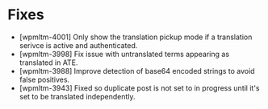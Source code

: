# Fixes
* [wpmltm-4001] Only show the translation pickup mode if a translation serivce is active and authenticated.
* [wpmltm-3998] Fix issue with untranslated terms appearing as translated in ATE.
* [wpmltm-3988] Improve detection of base64 encoded strings to avoid false positives.
* [wpmltm-3943] Fixed so duplicate post is not set to in progress until it's set to be translated independently.